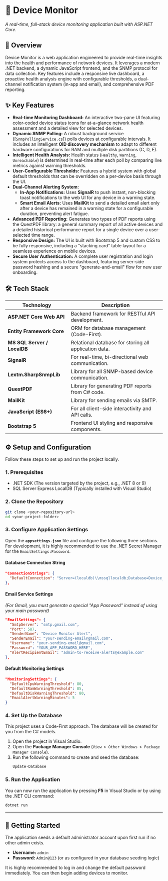 # 📡 Device Monitor

*A real-time, full-stack device monitoring application built with ASP.NET Core.*

## 🚀 Overview

Device Monitor is a web application engineered to provide real-time insights into the health and performance of network devices. It leverages a modern .NET backend, a dynamic JavaScript frontend, and the SNMP protocol for data collection. Key features include a responsive live dashboard, a proactive health analysis engine with configurable thresholds, a dual-channel notification system (in-app and email), and comprehensive PDF reporting.

## ✨ Key Features

  * **Real-time Monitoring Dashboard:** An interactive two-pane UI featuring color-coded device status icons for at-a-glance network health assessment and a detailed view for selected devices.
  * **Dynamic SNMP Polling:** A robust background service ([`SnmpPollingService.cs`]) polls devices at configurable intervals. It includes an intelligent **OID discovery mechanism** to adapt to different hardware configurations for RAM and multiple disk partitions (C, D, E).
  * **Intelligent Health Analysis:** Health status (`Healthy`, `Warning`, `Unreachable`) is determined in real-time after each poll by comparing live metrics against warning thresholds.
  * **User-Configurable Thresholds:** Features a hybrid system with global default thresholds that can be overridden on a per-device basis through the UI.
  * **Dual-Channel Alerting System:**
      * **In-App Notifications:** Uses **SignalR** to push instant, non-blocking toast notifications to the web UI for any device in a warning state.
      * **Smart Email Alerts:** Uses **MailKit** to send a detailed email alert only after a device has remained in a warning state for a configurable duration, preventing alert fatigue.
  * **Advanced PDF Reporting:** Generates two types of PDF reports using the QuestPDF library: a general summary report of all active devices and a detailed historical performance report for a single device over a user-selected time range.
  * **Responsive Design:** The UI is built with Bootstrap 5 and custom CSS to be fully responsive, including a "stacking card" table layout for a seamless experience on mobile devices.
  * **Secure User Authentication:** A complete user registration and login system protects access to the dashboard, featuring server-side password hashing and a secure "generate-and-email" flow for new user onboarding.

## 🛠️ Tech Stack

| Technology              | Description                                        |
| ----------------------- | -------------------------------------------------- |
| **ASP.NET Core Web API**| Backend framework for RESTful API development.     |
| **Entity Framework Core** | ORM for database management (Code-First).          |
| **MS SQL Server / LocalDB**| Relational database for storing all application data.|
| **SignalR** | For real-time, bi-directional web communication.   |
| **Lextm.SharpSnmpLib** | Library for all SNMP-based device communication.   |
| **QuestPDF** | Library for generating PDF reports from C\# code.   |
| **MailKit** | Library for sending emails via SMTP.             |
| **JavaScript (ES6+)** | For all client-side interactivity and API calls.   |
| **Bootstrap 5** | Frontend UI styling and responsive components.     |

## ⚙️ Setup and Configuration

Follow these steps to set up and run the project locally.

### 1\. Prerequisites

  * .NET SDK (The version targeted by the project, e.g., .NET 8 or 9)
  * SQL Server Express LocalDB (Typically installed with Visual Studio)

### 2\. Clone the Repository

```bash
git clone <your-repository-url>
cd <your-project-folder>
```

### 3\. Configure Application Settings

Open the **`appsettings.json`** file and configure the following three sections. For development, it is highly recommended to use the .NET Secret Manager for the `EmailSettings:Password`.

#### **Database Connection String**

```json
"ConnectionStrings": {
  "DefaultConnection": "Server=(localdb)\\mssqllocaldb;Database=Device_Tracker;Trusted_Connection=True;MultipleActiveResultSets=true"
},
```

#### **Email Service Settings**

*(For Gmail, you must generate a special "App Password" instead of using your main password)*

```json
"EmailSettings": {
  "SmtpServer": "smtp.gmail.com",
  "Port": 587,
  "SenderName": "Device Monitor Alert",
  "SenderEmail": "your-sending-email@gmail.com",
  "Username": "your-sending-email@gmail.com",
  "Password": "YOUR_APP_PASSWORD_HERE",
  "AlertRecipientEmail": "admin-to-receive-alerts@example.com"
},
```

#### **Default Monitoring Settings**

```json
"MonitoringSettings": {
  "DefaultCpuWarningThreshold": 80,
  "DefaultRamWarningThreshold": 85,
  "DefaultDiskWarningThreshold": 80,
  "EmailAlertWarningMinutes": 5
}
```

### 4\. Set Up the Database

This project uses a Code-First approach. The database will be created for you from the C\# models.

1.  Open the project in Visual Studio.
2.  Open the **Package Manager Console** (`View > Other Windows > Package Manager Console`).
3.  Run the following command to create and seed the database:
    ```powershell
    Update-Database
    ```

### 5\. Run the Application

You can now run the application by pressing **F5** in Visual Studio or by using the .NET CLI command:

```bash
dotnet run
```

-----

## 🚀 Getting Started

The application seeds a default administrator account upon first run if no other admin exists.

  * **Username:** `admin`
  * **Password:** `Admin@123` (or as configured in your database seeding logic)

It is highly recommended to log in and change the default password immediately. You can then begin adding devices to monitor.
